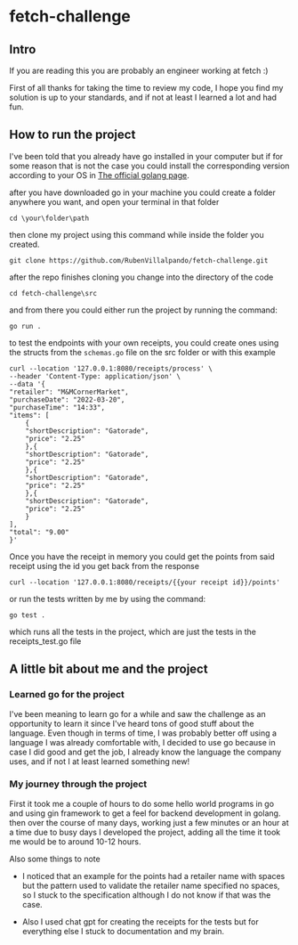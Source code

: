 # fetch-challenge

## Intro

If you are reading this you are probably an engineer working at fetch :)

First of all thanks for taking the time to review my code, I hope you find my solution is up to your standards, and if not at least I learned a lot and had fun.

## How to run the project

I've been told that you already have go installed in your computer but if for some reason that is not the case you could install the corresponding version according to your OS in [The official golang page](https://go.dev/dl/).

after you have downloaded go in your machine you could create a folder anywhere you want, and open your terminal in that folder

    cd \your\folder\path

then clone my project using this command while inside the folder you created.

    git clone https://github.com/RubenVillalpando/fetch-challenge.git

after the repo finishes cloning you change into the directory of the code

    cd fetch-challenge\src

and from there you could either run the project by running the command:

    go run .

to test the endpoints with your own receipts, you could create ones using the structs from the `schemas.go` file on the src folder or with this example

    curl --location '127.0.0.1:8080/receipts/process' \
    --header 'Content-Type: application/json' \
    --data '{
    "retailer": "M&MCornerMarket",
    "purchaseDate": "2022-03-20",
    "purchaseTime": "14:33",
    "items": [
        {
        "shortDescription": "Gatorade",
        "price": "2.25"
        },{
        "shortDescription": "Gatorade",
        "price": "2.25"
        },{
        "shortDescription": "Gatorade",
        "price": "2.25"
        },{
        "shortDescription": "Gatorade",
        "price": "2.25"
        }
    ],
    "total": "9.00"
    }'

Once you have the receipt in memory you could get the points from said receipt using the id you get back from the response

    curl --location '127.0.0.1:8080/receipts/{{your receipt id}}/points'

or run the tests written by me by using the command:

    go test .

which runs all the tests in the project, which are just the tests in the receipts_test.go file

## A little bit about me and the project

### Learned go for the project

I've been meaning to learn go for a while and saw the challenge as an opportunity to learn it since I've heard tons of good stuff about the language. Even though in terms of time, I was probably better off using a language I was already comfortable with, I decided to use go because in case I did good and get the job, I already know the language the company uses, and if not I at least learned something new!

### My journey through the project

First it took me a couple of hours to do some hello world programs in go and using gin framework to get a feel for backend development in golang. then over the course of many days, working just a few minutes or an hour at a time due to busy days I developed the project, adding all the time it took me would be to around 10-12 hours.

Also some things to note

- I noticed that an example for the points had a retailer name with spaces but the pattern used to validate the retailer name specified no spaces, so I stuck to the specification although I do not know if that was the case.

- Also I used chat gpt for creating the receipts for the tests but for everything else I stuck to documentation and my brain.

